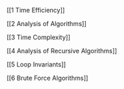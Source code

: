 
[[1 Time Efficiency]]

[[2 Analysis of Algorithms]]

[[3 Time Complexity]]

[[4 Analysis of Recursive Algorithms]]

[[5 Loop Invariants]]

[[6 Brute Force Algorithms]]
